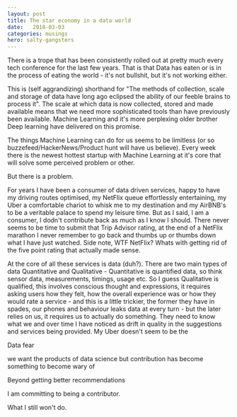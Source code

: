 ```yaml
---
layout: post
title: The star economy in a data world
date:   2018-03-03
categories: musings
hero: salty-gangsters
---
```


There is a trope that has been consistently rolled out at pretty much every tech conference for the last few years. That is that Data has eaten or is in the process of eating the world - it's not bullshit, but it's not working either.

This is (self aggrandizing) shorthand for "The methods of collection, scale and storage of data have long ago eclipsed the ability of our feeble brains to process it". The scale at which data is now collected, stored and made available means that we need more sophisticated tools than have previously been available. Machine Learning and it's more perplexing older brother Deep learning have delivered on this promise.

The things Machine Learning can do for us seems to be limitless (or so buzzefeed/HackerNews/Product hunt will have us believe). Every week there is the newest hottest startup with Machine Learning at it's core that will solve some perceived problem or other.

But there is a problem.

For years I have been a consumer of data driven services, happy to have my driving routes optimised, my NetFlix queue effortlessly entertaining, my Uber a comfortable chariot to whisk me to my destination and my AirBNB's to be a veritable palace to spend my leisure time. But as I said, I am a consumer, I dodn't contribute back as much as I know I should. There never seems to be time to submit that Trip Advisor rating, at the end of a NetFlix marathon I never remember to go back and thumbs up or thumbs down what I have just watched. Side note, WTF NetFlix? Whats with getting rid of the five point rating that actually made sense.

At the core of all these services is data (duh?). There are two main types of data Quantitative and Qualitative - Quantitative is quantified data, so think sensor data, measurements, timings, usage etc. So I guess Qualitative is qualified, this involves conscious thought and expressions, it requires asking users how they felt, how the overall experience was or how they would rate a service - and this is a little trickier, the former they have in spades, our phones and behaviour leaks data at every turn - but the later relies on us, it requires us to actually do something. They need to know what we   and over time I have noticed as drift in quality in the suggestions and services being provided. My Uber doesn't seem to be the 

Data fear


we want the products of data science but contribution has become something to become wary of


Beyond getting better recommendations 

I am committing to being a contributor. 

What I still won't do.
